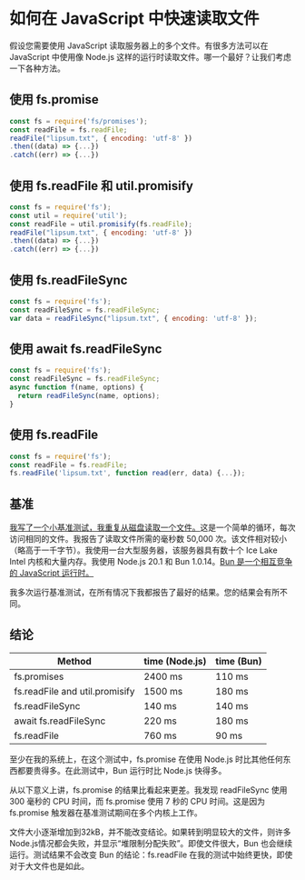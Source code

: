 # 如何在 JavaScript 中快速读取文件
假设您需要使用 JavaScript 读取服务器上的多个文件。有很多方法可以在 JavaScript 中使用像 Node.js 这样的运行时读取文件。哪一个最好？让我们考虑一下各种方法。

## 使用 fs.promise
```javascript
const fs = require('fs/promises');
const readFile = fs.readFile;
readFile("lipsum.txt", { encoding: 'utf-8' })
.then((data) => {...})
.catch((err) => {...})
```

## 使用 fs.readFile 和 util.promisify
```javascript
const fs = require('fs');
const util = require('util');
const readFile = util.promisify(fs.readFile);
readFile("lipsum.txt", { encoding: 'utf-8' })
.then((data) => {...})
.catch((err) => {...})
```

## 使用 fs.readFileSync
```javascript
const fs = require('fs');
const readFileSync = fs.readFileSync;
var data = readFileSync("lipsum.txt", { encoding: 'utf-8' });
```

## 使用 await fs.readFileSync
```javascript
const fs = require('fs');
const readFileSync = fs.readFileSync;
async function f(name, options) {
  return readFileSync(name, options);
}
```

## 使用 fs.readFile
```javascript
const fs = require('fs');
const readFile = fs.readFile;
fs.readFile('lipsum.txt', function read(err, data) {...});
```

## 基准

<u>我写了一个小基准测试，我重复从磁盘读取一个文件。</u>这是一个简单的循环，每次访问相同的文件。我报告了读取文件所需的毫秒数 50,000 次。该文件相对较小（略高于一千字节）。我使用一台大型服务器，该服务器具有数十个 Ice Lake Intel 内核和大量内存。我使用 Node.js 20.1 和 Bun 1.0.14。<u>Bun 是一个相互竞争的 JavaScript 运行时。</u>

我多次运行基准测试，在所有情况下我都报告了最好的结果。您的结果会有所不同。

## 结论

| Method | time (Node.js) | time (Bun) |
| ---- | ---- | ---- |
| fs.promises |	2400 ms | 110 ms |
| fs.readFile and util.promisify | 1500 ms | 180 ms |
| fs.readFileSync | 140 ms | 140 ms |
| await fs.readFileSync | 220 ms | 180 ms |
| fs.readFile | 760 ms | 90 ms |

至少在我的系统上，在这个测试中，fs.promise 在使用 Node.js 时比其他任何东西都要贵得多。在此测试中，Bun 运行时比 Node.js 快得多。

从以下意义上讲，fs.promise 的结果比看起来更差。我发现 readFileSync 使用 300 毫秒的 CPU 时间，而 fs.promise 使用 7 秒的 CPU 时间。这是因为 fs.promise 触发器在基准测试期间在多个内核上工作。

文件大小逐渐增加到32kB，并不能改变结论。如果转到明显较大的文件，则许多Node.js情况都会失败，并显示“堆限制分配失败”。即使文件很大，Bun 也会继续运行。测试结果不会改变 Bun 的结论：fs.readFile 在我的测试中始终更快，即使对于大文件也是如此。